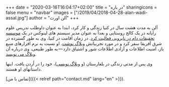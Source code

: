 +++
date = "2020-03-16T16:04:17+02:00"
title = "در باره"
sharingicons = false
menu = "navbar"
images = ["/2019/04/2018-04-28-alan-wadi-assal.jpg"]
author = "اَلن اورث"
+++

اَلن به مدت هشت سال در کنیا زندگی و کار کرد، ابتدا به عنوان داوطلب تدریس علوم رایانه در یک کالج روستایی و بعداً به عنوان مدیر سیستم های لینوکس در یک [موسسه تحقیقات دام در نایروبی فعالیت کرد](https://www.ilri.org). در زمان اقامت در کنیا، وی به طور گسترده در شرق آفریقا سفر کرد و در مورد تجربیاتش [وبلاگ نوشت](https://alaninkenya.org). او نسبت به نرم افزارهای منبع باز، امنیت اطلاعات و آزادی اطلاعات شور و اشتیاق دارد — به طور طبیعی، وی درباره آن [وبلاگ می نویسد](https://mjanja.ch).

وی پس از مدتی زندگی در بلغارستان (و [وبلاگ نویسی](https://englishbulgaria.net))، خود را در اُردن یافت. اینها داستانهای او هستند.

[تماس با من]({{< relref path="contact.md" lang="en" >}}).
